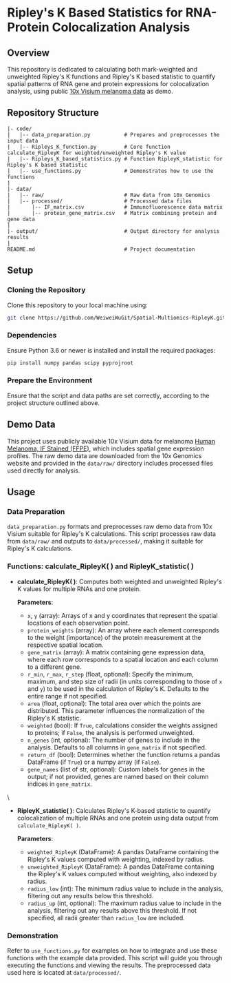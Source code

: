 
# Ripley's K Based Statistics for RNA-Protein Colocalization Analysis

## Overview

This repository is dedicated to calculating both mark-weighted and unweighted Ripley's K functions and Ripley's K based statistic to quantify spatial patterns of RNA gene and protein expressions for colocalization analysis, using public [10x Visium melanoma data](https://www.10xgenomics.com/datasets/human-melanoma-if-stained-ffpe-2-standard) as demo.

## Repository Structure

```
|- code/
|   |-- data_preparation.py           # Prepares and preprocesses the input data
|   |-- Ripleys_K_function.py         # Core function calculate_RipleyK for weighted/unweighted Ripley's K value
|   |-- Ripleys_K_based_statistics.py # Function RipleyK_statistic for Ripley's K based statistic
|   |-- use_functions.py              # Demonstrates how to use the functions
|
|- data/
|   |-- raw/                          # Raw data from 10x Genomics
|   |-- processed/                    # Processed data files
|       |-- IF_matrix.csv             # Immunofluorescence data matrix
|       |-- protein_gene_matrix.csv   # Matrix combining protein and gene data
|
|- output/                            # Output directory for analysis results
|
README.md                             # Project documentation
```

## Setup

### Cloning the Repository

Clone this repository to your local machine using:
```bash
git clone https://github.com/WeiweiWuGit/Spatial-Multiomics-RipleyK.git
```

### Dependencies

Ensure Python 3.6 or newer is installed and install the required packages:
```bash
pip install numpy pandas scipy pyprojroot
```

### Prepare the Environment

Ensure that the script and data paths are set correctly, according to the project structure outlined above.

## Demo Data

This project uses publicly available 10x Visium data for melanoma [Human Melanoma, IF Stained (FFPE)](https://www.10xgenomics.com/datasets/human-melanoma-if-stained-ffpe-2-standard), which includes spatial gene expression profiles. The raw demo data are downloaded from the 10x Genomics website and provided in the `data/raw/` directory includes processed files used directly for analysis.

## Usage

### Data Preparation

`data_preparation.py` formats and preprocesses raw demo data from 10x Visium suitable for Ripley's K calculations. This script processes raw data from `data/raw/` and outputs to `data/processed/`, making it suitable for Ripley's K calculations.

### Functions: calculate_RipleyK( ) and RipleyK_statistic( )

- **calculate_RipleyK( )**: Computes both weighted and unweighted Ripley's K values for multiple RNAs and one protein.  

  **Parameters**:  
  - `x`, `y` (array): Arrays of x and y coordinates that represent the spatial locations of each observation point.
  - `protein_weights` (array): An array where each element corresponds to the weight (importance) of the protein measurement at the respective spatial location.
  - `gene_matrix` (array): A matrix containing gene expression data, where each row corresponds to a spatial location and each column to a different gene.
  - `r_min`, `r_max`, `r_step` (float, optional): Specify the minimum, maximum, and step size of radii (in units corresponding to those of `x` and `y`) to be used in the calculation of Ripley's K. Defaults to the entire range if not specified.
  - `area` (float, optional): The total area over which the points are distributed. This parameter influences the normalization of the Ripley's K statistic.
  - `weighted` (bool): If `True`, calculations consider the weights assigned to proteins; if `False`, the analysis is performed unweighted.
  - `n_genes` (int, optional): The number of genes to include in the analysis. Defaults to all columns in `gene_matrix` if not specified.
  - `return_df` (bool): Determines whether the function returns a pandas DataFrame (if `True`) or a numpy array (if `False`).
  - `gene_names` (list of str, optional): Custom labels for genes in the output; if not provided, genes are named based on their column indices in `gene_matrix`.
  
\   

- **RipleyK_statistic( )**: Calculates Ripley's K-based statistic to quantify colocalization of multiple RNAs and one protein using data output from `calculate_RipleyK( )`.  

  **Parameters**:  
  - `weighted_RipleyK` (DataFrame): A pandas DataFrame containing the Ripley's K values computed with weighting, indexed by radius.
  - `unweighted_RipleyK` (DataFrame): A pandas DataFrame containing the Ripley's K values computed without weighting, also indexed by radius.
  - `radius_low` (int): The minimum radius value to include in the analysis, filtering out any results below this threshold.
  - `radius_up` (int, optional): The maximum radius value to include in the analysis, filtering out any results above this threshold. If not specified, all radii greater than `radius_low` are included.

### Demonstration

Refer to `use_functions.py` for examples on how to integrate and use these functions with the example data provided. This script will guide you through executing the functions and viewing the results. The preprocessed data used here is located at `data/processed/`.
